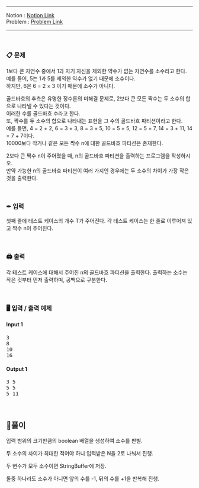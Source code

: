 
***
Notion : [Notion Link](https://west-pineapple-c4d.notion.site/1dc69bebd4534c109e8dce3c33c5eeb0)  
Problem : [Problem Link](https://www.acmicpc.net/problem/9020)
***



<br/>

### 📋 문제

1보다 큰 자연수 중에서  1과 자기 자신을 제외한 약수가 없는 자연수를 소수라고 한다.  
예를 들어, 5는 1과 5를 제외한 약수가 없기 때문에 소수이다.  
하지만, 6은 6 = 2 × 3 이기 때문에 소수가 아니다.  

골드바흐의 추측은 유명한 정수론의 미해결 문제로, 2보다 큰 모든 짝수는 두 소수의 합으로 나타낼 수 있다는 것이다.  
이러한 수를 골드바흐 수라고 한다.  
또, 짝수를 두 소수의 합으로 나타내는 표현을 그 수의 골드바흐 파티션이라고 한다.  
예를 들면, 4 = 2 + 2, 6 = 3 + 3, 8 = 3 + 5, 10 = 5 + 5, 12 = 5 + 7, 14 = 3 + 11, 14 = 7 + 7이다.  
10000보다 작거나 같은 모든 짝수 n에 대한 골드바흐 파티션은 존재한다.  

2보다 큰 짝수 n이 주어졌을 때, n의 골드바흐 파티션을 출력하는 프로그램을 작성하시오.  
만약 가능한 n의 골드바흐 파티션이 여러 가지인 경우에는 두 소수의 차이가 가장 작은 것을 출력한다.   

<br/>

### ✒ 입력

첫째 줄에 테스트 케이스의 개수 T가 주어진다. 각 테스트 케이스는 한 줄로 이루어져 있고 짝수 n이 주어진다.   

<br/>

### 🖨 출력

각 테스트 케이스에 대해서 주어진 n의 골드바흐 파티션을 출력한다. 출력하는 소수는 작은 것부터 먼저 출력하며, 공백으로 구분한다.  

<br/>

### 🖥 입력 / 출력 예제

#### Input 1
<pre>
3
8
10
16
</pre>

#### Output 1
<pre>
3 5
5 5
5 11
</pre>

<br/>

## 🌈풀이

입력 범위의 크기만큼의 boolean 배열을 생성하여 소수를 판별.  

두 소수의 차이가 최대한 적어야 하니 입력받은 N을 2로 나눠서 진행.  

두 변수가 모두 소수이면 StringBuffer에 저장.  

둘중 하나라도 소수가 아니면 앞의 수를 -1, 뒤의 수를 +1을 반복해 진행.  
